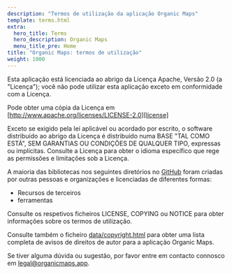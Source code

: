 ```yaml
---
description: "Termos de utilização da aplicação Organic Maps"
template: terms.html
extra:
  hero_title: Terms
  hero_description: Organic Maps 
  menu_title_pre: Home
title: "Organic Maps: termos de utilização"
weight: 1000
---
```


Esta aplicação está licenciada ao abrigo da Licença Apache, Versão 2.0 (a
"Licença"); você não pode utilizar esta aplicação exceto em conformidade com
a Licença.

Pode obter uma cópia da Licença em
[http://www.apache.org/licenses/LICENSE-2.0][license]

Exceto se exigido pela lei aplicável ou acordado por escrito, o software
distribuído ao abrigo da Licença é distribuído numa BASE "TAL COMO ESTÁ",
SEM GARANTIAS OU CONDIÇÕES DE QUALQUER TIPO, expressas ou
implícitas. Consulte a Licença para obter o idioma específico que rege as
permissões e limitações sob a Licença.

A maioria das bibliotecas nos seguintes diretórios no [GitHub][github] foram
criadas por outras pessoas e organizações e licenciadas de diferentes
formas:

- Recursos de terceiros
- ferramentas

Consulte os respetivos ficheiros LICENSE, COPYING ou NOTICE para obter
informações sobre os termos de utilização.

Consulte também o ficheiro [data/copyright.html][copyright] para obter uma
lista completa de avisos de direitos de autor para a aplicação Organic Maps.

Se tiver alguma dúvida ou sugestão, por favor entre em contacto connosco em
[legal@organicmaps.app](mailto:legal@organicmaps.app).

[github]: https://github.com/organicmaps/organicmaps
[license]: http://www.apache.org/licenses/LICENSE-2.0
[copyright]: https://htmlpreview.github.io/?https://github.com/organicmaps/organicmaps/master/data/copyright.html
